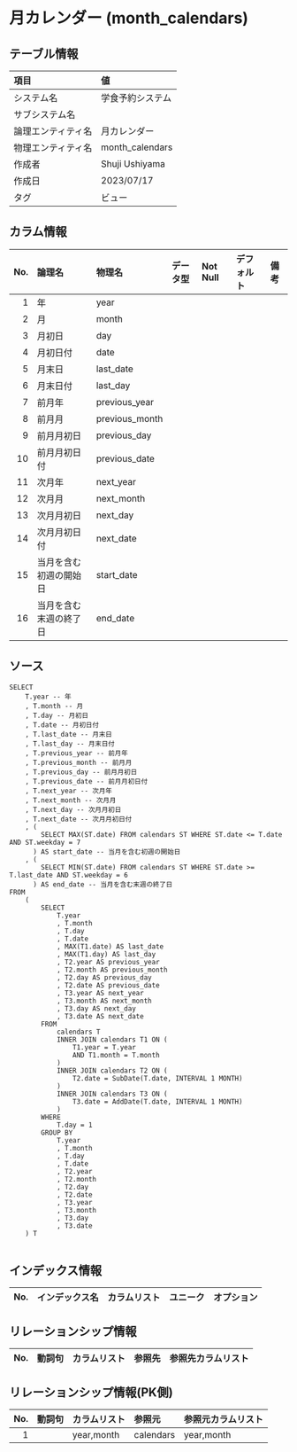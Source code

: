 # 月カレンダー (month_calendars)

## テーブル情報

| 項目                           | 値                                                                                                   |
|:-------------------------------|:-----------------------------------------------------------------------------------------------------|
| システム名                     | 学食予約システム                                                                                     |
| サブシステム名                 |                                                                                                      |
| 論理エンティティ名             | 月カレンダー                                                                                         |
| 物理エンティティ名             | month_calendars                                                                                      |
| 作成者                         | Shuji Ushiyama                                                                                       |
| 作成日                         | 2023/07/17                                                                                           |
| タグ                           | ビュー                                                                                               |



## カラム情報

| No. | 論理名                         | 物理名                         | データ型                       | Not Null | デフォルト           | 備考                           |
|----:|:-------------------------------|:-------------------------------|:-------------------------------|:---------|:---------------------|:-------------------------------|
|   1 | 年                             | year                           |                                |          |                      |                                |
|   2 | 月                             | month                          |                                |          |                      |                                |
|   3 | 月初日                         | day                            |                                |          |                      |                                |
|   4 | 月初日付                       | date                           |                                |          |                      |                                |
|   5 | 月末日                         | last_date                      |                                |          |                      |                                |
|   6 | 月末日付                       | last_day                       |                                |          |                      |                                |
|   7 | 前月年                         | previous_year                  |                                |          |                      |                                |
|   8 | 前月月                         | previous_month                 |                                |          |                      |                                |
|   9 | 前月月初日                     | previous_day                   |                                |          |                      |                                |
|  10 | 前月月初日付                   | previous_date                  |                                |          |                      |                                |
|  11 | 次月年                         | next_year                      |                                |          |                      |                                |
|  12 | 次月月                         | next_month                     |                                |          |                      |                                |
|  13 | 次月月初日                     | next_day                       |                                |          |                      |                                |
|  14 | 次月月初日付                   | next_date                      |                                |          |                      |                                |
|  15 | 当月を含む初週の開始日         | start_date                     |                                |          |                      |                                |
|  16 | 当月を含む末週の終了日         | end_date                       |                                |          |                      |                                |



## ソース
```
SELECT
    T.year -- 年
    , T.month -- 月
    , T.day -- 月初日
    , T.date -- 月初日付
    , T.last_date -- 月末日
    , T.last_day -- 月末日付
    , T.previous_year -- 前月年
    , T.previous_month -- 前月月
    , T.previous_day -- 前月月初日
    , T.previous_date -- 前月月初日付
    , T.next_year -- 次月年
    , T.next_month -- 次月月
    , T.next_day -- 次月月初日
    , T.next_date -- 次月月初日付
    , (
        SELECT MAX(ST.date) FROM calendars ST WHERE ST.date <= T.date AND ST.weekday = 7
      ) AS start_date -- 当月を含む初週の開始日
    , (
        SELECT MIN(ST.date) FROM calendars ST WHERE ST.date >= T.last_date AND ST.weekday = 6
      ) AS end_date -- 当月を含む末週の終了日
FROM
    (
        SELECT
            T.year
            , T.month
            , T.day
            , T.date
            , MAX(T1.date) AS last_date
            , MAX(T1.day) AS last_day
            , T2.year AS previous_year
            , T2.month AS previous_month
            , T2.day AS previous_day
            , T2.date AS previous_date
            , T3.year AS next_year
            , T3.month AS next_month
            , T3.day AS next_day
            , T3.date AS next_date
        FROM
            calendars T 
            INNER JOIN calendars T1 ON (
                T1.year = T.year 
                AND T1.month = T.month 
            )
            INNER JOIN calendars T2 ON (
                T2.date = SubDate(T.date, INTERVAL 1 MONTH) 
            )
            INNER JOIN calendars T3 ON (
                T3.date = AddDate(T.date, INTERVAL 1 MONTH) 
            )
        WHERE
            T.day = 1 
        GROUP BY
            T.year
            , T.month
            , T.day
            , T.date
            , T2.year
            , T2.month
            , T2.day
            , T2.date
            , T3.year
            , T3.month
            , T3.day
            , T3.date 
    ) T


```



## インデックス情報

| No. | インデックス名                 | カラムリスト                             | ユニーク   | オプション                     | 
|----:|:-------------------------------|:-----------------------------------------|:-----------|:-------------------------------|



## リレーションシップ情報

| No. | 動詞句                         | カラムリスト                             | 参照先                         | 参照先カラムリスト                       |
|----:|:-------------------------------|:-----------------------------------------|:-------------------------------|:-----------------------------------------|



## リレーションシップ情報(PK側)

| No. | 動詞句                         | カラムリスト                             | 参照元                         | 参照元カラムリスト                       |
|----:|:-------------------------------|:-----------------------------------------|:-------------------------------|:-----------------------------------------|
|   1 |                                | year,month                               | calendars                      | year,month                               |


